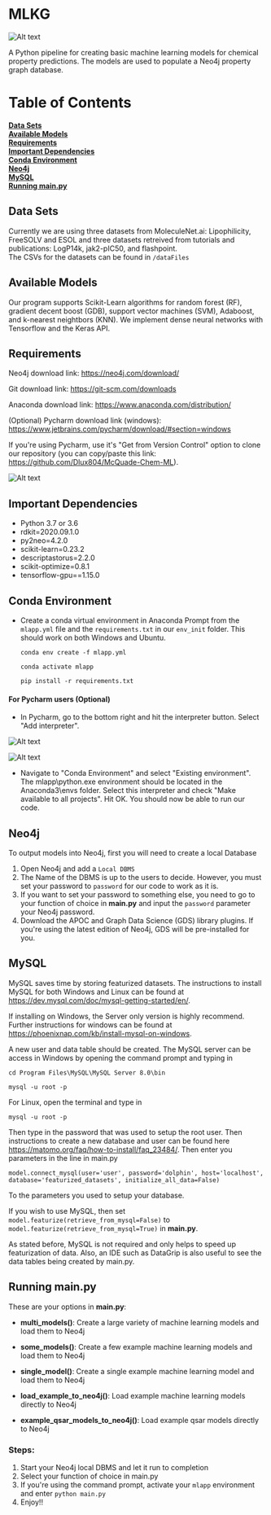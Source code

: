 # MLKG

![Alt text](graphics/mlkg_landing_fig.png)

A Python pipeline for creating basic machine learning models for chemical property predictions.
The models are used to populate a Neo4j property graph database. 

# Table of Contents
**[Data Sets](#data-sets)**<br>
**[Available Models](#available-models)**<br>
**[Requirements](#requirements)**<br>
**[Important Dependencies](#important-dependencies)**<br>
**[Conda Environment](#conda-environment)**<br>
**[Neo4j](#neo4j)**<br>
**[MySQL](#mysql)**<br>
**[Running main.py](#running-mainpy)**<br>
 
## Data Sets
Currently we are using three datasets from MoleculeNet.ai: Lipophilicity, FreeSOLV and ESOL
 and three datasets retreived from tutorials and publications: LogP14k, jak2-pIC50, and flashpoint.  
 The CSVs for the datasets can be found in `/dataFiles`

## Available Models
Our program supports Scikit-Learn algorithms for random forest (RF), gradient decent boost (GDB),
 support vector machines (SVM), Adaboost, and k-nearest neightbors (KNN).   We implement dense neural networks
 with Tensorflow and the Keras API.

## Requirements

Neo4j download link: https://neo4j.com/download/

Git download link: https://git-scm.com/downloads

Anaconda download link: https://www.anaconda.com/distribution/

(Optional) Pycharm download link (windows): https://www.jetbrains.com/pycharm/download/#section=windows

If you're using Pycharm, use it's "Get from Version Control" option to clone our repository (you can copy/paste this link: https://github.com/Dlux804/McQuade-Chem-ML).

 ![Alt text](graphics/Getting-set-up-picture.png)

## Important Dependencies
- Python 3.7 or 3.6
- rdkit=2020.09.1.0
- py2neo=4.2.0
- scikit-learn=0.23.2
- descriptastorus=2.2.0
- scikit-optimize=0.8.1
- tensorflow-gpu==1.15.0

## Conda Environment

- Create a conda virtual environment in  Anaconda Prompt from the `mlapp.yml` file and the `requirements.txt` in our `env_init` folder. This
should work on both Windows and Ubuntu.

    ```conda env create -f mlapp.yml```
    
    ```conda activate mlapp```
    
    ```pip install -r requirements.txt```

#### For Pycharm users (Optional)

 - In Pycharm, go to the bottom right and hit the interpreter button. Select "Add interpreter".
 
 ![Alt text](graphics/Dependecies-step-1-picture2.png)
 
 
 
 
 ![Alt text](graphics/Dependecies-step-2-picture.png)
 
- Navigate to "Conda Environment" and select "Existing environment". 
The mlapp\python.exe environment should be located in the Anaconda3\envs folder. Select this interpreter and check "Make available to all projects". Hit OK. You should now be able to run our code.
 
#### 
 
## Neo4j
To output models into Neo4j, first you will need to create a local Database
 1. Open Neo4j and add a `Local DBMS`
 2. The Name of the DBMS is up to the users to decide. However, you must set your password to `password` for our code to work as it is.
 3. If you want to set your password to something else, you need to go to your function of choice in **main.py** and input the `password` parameter your Neo4j password.  
 4. Download the APOC and Graph Data Science (GDS) library plugins. If you're using the latest edition of Neo4j, GDS will be pre-installed for you.

## MySQL
MySQL saves time by storing featurized datasets. The instructions to install MySQL for both Windows and Linux 
can be found at https://dev.mysql.com/doc/mysql-getting-started/en/. 

If installing on Windows, the Server only version is highly recommend. 
Further instructions for windows can be found at https://phoenixnap.com/kb/install-mysql-on-windows.

A new user and data table should be created. The MySQL server can be access in Windows by opening the command prompt and typing in

```cd Program Files\MySQL\MySQL Server 8.0\bin```

```mysql -u root -p```

For Linux, open the terminal and type in

```mysql -u root -p```

Then type in the password that was used to setup the root user. Then instructions to create a new database and
user can be found here https://matomo.org/faq/how-to-install/faq_23484/. Then enter you parameters in the line in main.py 

```model.connect_mysql(user='user', password='dolphin', host='localhost', database='featurized_datasets', initialize_all_data=False)```

To the parameters you used to setup your database. 

If you wish to use MySQL, then set
```model.featurize(retrieve_from_mysql=False)``` to ```model.featurize(retrieve_from_mysql=True)``` in **main.py**. 

As stated before,
MySQL is not required and only helps to speed up featurization of data. Also, an IDE such as DataGrip is also useful to see the 
data tables being created by main.py.
 
## Running main.py

These are your options in **main.py**:
- **multi_models()**: Create a large variety of machine learning models and load them to Neo4j

- **some_models()**: Create a few example machine learning models and load them to Neo4j

- **single_model()**: Create a single example machine learning model and load them to Neo4j

- **load_example_to_neo4j()**: Load example machine learning models directly to Neo4j

- **example_qsar_models_to_neo4j()**: Load example qsar models directly to Neo4j


### Steps:
1. Start your Neo4j local DBMS and let it run to completion
2. Select your function of choice in main.py
3. If you're using the command prompt, activate your `mlapp` environment and enter `python main.py`
4. Enjoy!! 